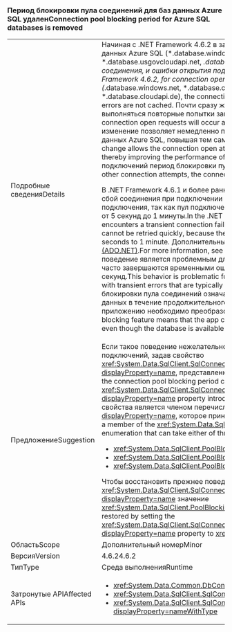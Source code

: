 ### <a name="connection-pool-blocking-period-for-azure-sql-databases-is-removed"></a><span data-ttu-id="9dbc8-101">Период блокировки пула соединений для баз данных Azure SQL удален</span><span class="sxs-lookup"><span data-stu-id="9dbc8-101">Connection pool blocking period for Azure SQL databases is removed</span></span>

|   |   |
|---|---|
|<span data-ttu-id="9dbc8-102">Подробные сведения</span><span class="sxs-lookup"><span data-stu-id="9dbc8-102">Details</span></span>|<span data-ttu-id="9dbc8-103">Начиная с .NET Framework 4.6.2 в запросах на открытие подключения к известным базам данных Azure SQL (*.database.windows.net, *.database.chinacloudapi.cn, *.database.usgovcloudapi.net, *.database.cloudapi.de) удален период блокировки пула соединения, и ошибки открытия подключения не кэшируются.</span><span class="sxs-lookup"><span data-stu-id="9dbc8-103">Starting with the .NET Framework 4.6.2, for connection open requests to known Azure SQL databases (*.database.windows.net, *.database.chinacloudapi.cn, *.database.usgovcloudapi.net, *.database.cloudapi.de), the connection pool blocking period is removed, and connection open errors are not cached.</span></span> <span data-ttu-id="9dbc8-104">Почти сразу же после временных ошибок подключения будут выполняться повторные попытки запросов на открытие подключения.</span><span class="sxs-lookup"><span data-stu-id="9dbc8-104">Attempts to retry connection open requests will occur almost immediately after transient connection errors.</span></span> <span data-ttu-id="9dbc8-105">Это изменение позволяет немедленно повторять попытку открытого подключения к базам данных Azure SQL, повышая тем самым производительность облачных приложений.</span><span class="sxs-lookup"><span data-stu-id="9dbc8-105">This change allows the connection open attempt to be retried immediately for Azure SQL databases, thereby improving the performance of cloud- enabled apps.</span></span> <span data-ttu-id="9dbc8-106">Для всех остальных попыток подключений период блокировки пула подключений продолжает действовать и далее.</span><span class="sxs-lookup"><span data-stu-id="9dbc8-106">For all other connection attempts, the connection pool blocking period continues to be enforced.</span></span><p/><span data-ttu-id="9dbc8-107">В .NET Framework 4.6.1 и более ранних версий, когда приложение обнаруживает временный сбой соединения при подключении к базе данных, невозможно быстро повторять попытки подключения, так как пул подключений кэширует ошибку и повторно создает ее в периоде от 5 секунд до 1 минуты.</span><span class="sxs-lookup"><span data-stu-id="9dbc8-107">In the .NET Framework 4.6.1 and earlier versions, when an app encounters a transient connection failure when connecting to a database, the connection attempt cannot be retried quickly, because the connection pool caches the error and re-throws it for 5 seconds to 1 minute.</span></span> <span data-ttu-id="9dbc8-108">Дополнительные сведения см. в разделе [Пулы подключений SQL Server (ADO.NET)](~/docs/framework/data/adonet/sql-server-connection-pooling.md).</span><span class="sxs-lookup"><span data-stu-id="9dbc8-108">For more information, see [SQL Server Connection Pooling (ADO.NET)](~/docs/framework/data/adonet/sql-server-connection-pooling.md).</span></span> <span data-ttu-id="9dbc8-109">Такое поведение является проблемным для подключений к базам данных Azure SQL, так как они часто завершаются временными ошибками, которые обычно устраняются через несколько секунд.</span><span class="sxs-lookup"><span data-stu-id="9dbc8-109">This behavior is problematic for connections to Azure SQL databases, which often fail with transient errors that are typically recovered from within a few seconds.</span></span> <span data-ttu-id="9dbc8-110">Функция блокировки пула соединений означает, что приложение не может подключиться к базе данных в течение продолжительного периода, даже если база данных доступна и приложению необходимо преобразование в течение нескольких секунд.</span><span class="sxs-lookup"><span data-stu-id="9dbc8-110">The connection pool blocking feature means that the app cannot connect to the database for an extensive period, even though the database is available and the app needs to render within a few seconds.</span></span>|
|<span data-ttu-id="9dbc8-111">Предложение</span><span class="sxs-lookup"><span data-stu-id="9dbc8-111">Suggestion</span></span>|<span data-ttu-id="9dbc8-112">Если такое поведение нежелательно, вы можете настроить период блокирования пула подключений, задав свойство <xref:System.Data.SqlClient.SqlConnectionStringBuilder.PoolBlockingPeriod?displayProperty=name>, представленное в .NET Framework 4.6.2.</span><span class="sxs-lookup"><span data-stu-id="9dbc8-112">If this behavior is undesirable, the connection pool blocking period can be configured by setting the <xref:System.Data.SqlClient.SqlConnectionStringBuilder.PoolBlockingPeriod?displayProperty=name> property introduced in the .NET Framework 4.6.2.</span></span> <span data-ttu-id="9dbc8-113">Значение этого свойства является членом перечисления <xref:System.Data.SqlClient.PoolBlockingPeriod?displayProperty=name>, которое принимает одно из трех значений:</span><span class="sxs-lookup"><span data-stu-id="9dbc8-113">The value of the property is a member of the <xref:System.Data.SqlClient.PoolBlockingPeriod?displayProperty=name> enumeration that can take either of three values:</span></span><ul><li><xref:System.Data.SqlClient.PoolBlockingPeriod.AlwaysBlock></li><li><xref:System.Data.SqlClient.PoolBlockingPeriod.Auto></li><li><xref:System.Data.SqlClient.PoolBlockingPeriod.NeverBlock></li></ul><span data-ttu-id="9dbc8-114">Чтобы восстановить прежнее поведение, задайте свойству <xref:System.Data.SqlClient.SqlConnectionStringBuilder.PoolBlockingPeriod?displayProperty=name> значение <xref:System.Data.SqlClient.PoolBlockingPeriod.AlwaysBlock>.</span><span class="sxs-lookup"><span data-stu-id="9dbc8-114">The previous behavior can be restored by setting the <xref:System.Data.SqlClient.SqlConnectionStringBuilder.PoolBlockingPeriod?displayProperty=name> property to <xref:System.Data.SqlClient.PoolBlockingPeriod.AlwaysBlock>.</span></span>|
|<span data-ttu-id="9dbc8-115">Область</span><span class="sxs-lookup"><span data-stu-id="9dbc8-115">Scope</span></span>|<span data-ttu-id="9dbc8-116">Дополнительный номер</span><span class="sxs-lookup"><span data-stu-id="9dbc8-116">Minor</span></span>|
|<span data-ttu-id="9dbc8-117">Версия</span><span class="sxs-lookup"><span data-stu-id="9dbc8-117">Version</span></span>|<span data-ttu-id="9dbc8-118">4.6.2</span><span class="sxs-lookup"><span data-stu-id="9dbc8-118">4.6.2</span></span>|
|<span data-ttu-id="9dbc8-119">Тип</span><span class="sxs-lookup"><span data-stu-id="9dbc8-119">Type</span></span>|<span data-ttu-id="9dbc8-120">Среда выполнения</span><span class="sxs-lookup"><span data-stu-id="9dbc8-120">Runtime</span></span>|
|<span data-ttu-id="9dbc8-121">Затронутые API</span><span class="sxs-lookup"><span data-stu-id="9dbc8-121">Affected APIs</span></span>|<ul><li><xref:System.Data.Common.DbConnection.OpenAsync?displayProperty=nameWithType></li><li><xref:System.Data.SqlClient.SqlConnection.Open?displayProperty=nameWithType></li><li><xref:System.Data.SqlClient.SqlConnection.OpenAsync(System.Threading.CancellationToken)?displayProperty=nameWithType></li></ul>|

